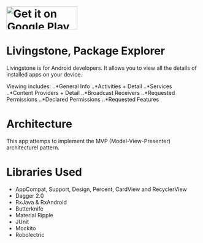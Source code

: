 <a href="https://play.google.com/store/apps/details?id=com.livingstoneapp"><img alt="Get it on Google Play" src="https://play.google.com/intl/en_us/badges/images/generic/en-play-badge-border.png" width="185" height="60"/></a>
======

Livingstone, Package Explorer
======
Livingstone is for Android developers.
It allows you to view all the details of installed apps on your device.

Viewing includes:
..*General Info
..*Activities + Detail
..*Services
..*Content Providers + Detail
..*Broadcast Receivers
..*Requested Permissions
..*Declared Permissions
..*Requested Features

Architecture
======
This app attemps to implement the MVP (Model-View-Presenter) architecturel pattern.

Libraries Used
=====
* AppCompat, Support, Design, Percent, CardView and RecyclerView
* Dagger 2.0
* RxJava & RxAndroid
* Butterknife
* Material Ripple
* JUnit
* Mockito
* Robolectric
